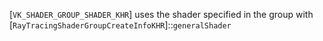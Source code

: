 [`VK_SHADER_GROUP_SHADER_KHR`] uses the shader specified in
the group with
[`RayTracingShaderGroupCreateInfoKHR`]::`generalShader`